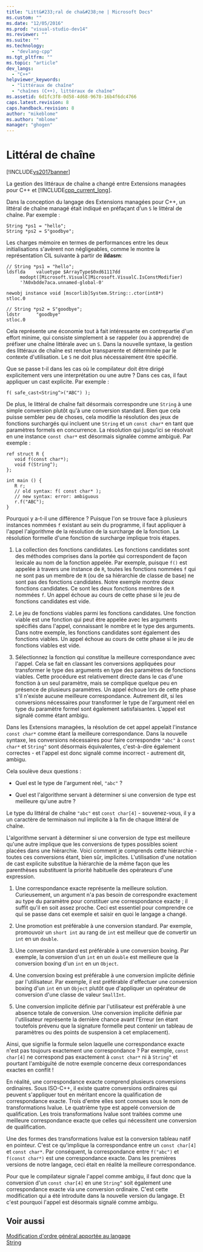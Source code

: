```yaml
---
title: "Litt&#233;ral de cha&#238;ne | Microsoft Docs"
ms.custom: ""
ms.date: "12/05/2016"
ms.prod: "visual-studio-dev14"
ms.reviewer: ""
ms.suite: ""
ms.technology: 
  - "devlang-cpp"
ms.tgt_pltfrm: ""
ms.topic: "article"
dev_langs: 
  - "C++"
helpviewer_keywords: 
  - "littéraux de chaîne"
  - "chaînes (C++), littéraux de chaîne"
ms.assetid: 6d1fc3f8-0d58-4d68-9678-16b4f6dc4766
caps.latest.revision: 8
caps.handback.revision: 8
author: "mikeblome"
ms.author: "mblome"
manager: "ghogen"
---
```

# Litt&#233;ral de cha&#238;ne
[!INCLUDE[vs2017banner](../assembler/inline/includes/vs2017banner.md)]

La gestion des littéraux de chaîne a changé entre Extensions managées pour C\+\+ et [!INCLUDE[cpp_current_long](../dotnet/includes/cpp_current_long_md.md)].  
  
 Dans la conception du langage des Extensions managées pour C\+\+, un littéral de chaîne managé était indiqué en préfaçant d'un `S` le littéral de chaîne.  Par exemple :  
  
```  
String *ps1 = "hello";  
String *ps2 = S"goodbye";  
```  
  
 Les charges mémoire en termes de performances entre les deux initialisations s'avèrent non négligeables, comme le montre la représentation CIL suivante à partir de **ildasm**:  
  
```  
// String *ps1 = "hello";  
ldsflda    valuetype $ArrayType$0xd61117dd  
     modopt([Microsoft.VisualC]Microsoft.VisualC.IsConstModifier)   
     '?A0xbdde7aca.unnamed-global-0'  
  
newobj instance void [mscorlib]System.String::.ctor(int8*)  
stloc.0  
  
// String *ps2 = S"goodbye";  
ldstr      "goodbye"  
stloc.0  
```  
  
 Cela représente une économie tout à fait intéressante en contrepartie d'un effort minime, qui consiste simplement à se rappeler \(ou à apprendre\) de préfixer une chaîne littérale avec un `S`.  Dans la nouvelle syntaxe, la gestion des littéraux de chaîne est rendue transparente et déterminée par le contexte d'utilisation.  Le `S` ne doit plus nécessairement être spécifié.  
  
 Que se passe t\-il dans les cas où le compilateur doit être dirigé explicitement vers une interprétation ou une autre ?  Dans ces cas, il faut appliquer un cast explicite.  Par exemple :  
  
```  
f( safe_cast<String^>("ABC") );  
```  
  
 De plus, le littéral de chaîne fait désormais correspondre une `String` à une simple conversion plutôt qu'à une conversion standard.  Bien que cela puisse sembler peu de choses, cela modifie la résolution des jeux de fonctions surchargés qui incluent une `String` et un `const char*` en tant que paramètres formels en concurrence.  La résolution qui jusqu'ici se résolvait en une instance `const char*` est désormais signalée comme ambiguë.  Par exemple :  
  
```  
ref struct R {  
   void f(const char*);  
   void f(String^);  
};  
  
int main () {  
   R r;  
   // old syntax: f( const char* );  
   // new syntax: error: ambiguous  
   r.f("ABC");   
}  
```  
  
 Pourquoi y a\-t\-il une différence ?  Puisque l'on se trouve face à plusieurs instances nommées `f` existant au sein du programme, il faut appliquer à l'appel l'algorithme de la résolution de la surcharge de la fonction.  La résolution formelle d'une fonction de surcharge implique trois étapes.  
  
1.  La collection des fonctions candidates.  Les fonctions candidates sont des méthodes comprises dans la portée qui correspondent de façon lexicale au nom de la fonction appelée.  Par exemple, puisque `f()` est appelée à travers une instance de `R`, toutes les fonctions nommées `f` qui ne sont pas un membre de `R` \(ou de sa hiérarchie de classe de base\) ne sont pas des fonctions candidates.  Notre exemple montre deux fonctions candidates.  Ce sont les deux fonctions membres de `R` nommées `f`.  Un appel échoue au cours de cette phase si le jeu de fonctions candidates est vide.  
  
2.  Le jeu de fonctions viables parmi les fonctions candidates.  Une fonction viable est une fonction qui peut être appelée avec les arguments spécifiés dans l'appel, connaissant le nombre et le type des arguments.  Dans notre exemple, les fonctions candidates sont également des fonctions viables.  Un appel échoue au cours de cette phase si le jeu de fonctions viables est vide.  
  
3.  Sélectionnez la fonction qui constitue la meilleure correspondance avec l'appel.  Cela se fait en classant les conversions appliquées pour transformer le type des arguments en type des paramètres de fonctions viables.  Cette procédure est relativement directe dans le cas d'une fonction à un seul paramètre, mais se complique quelque peu en présence de plusieurs paramètres.  Un appel échoue lors de cette phase s'il n'existe aucune meilleure correspondance.  Autrement dit, si les conversions nécessaires pour transformer le type de l'argument réel en type du paramètre formel sont également satisfaisantes.  L'appel est signalé comme étant ambigu.  
  
 Dans les Extensions managées, la résolution de cet appel appelait l'instance `const char*` comme étant la meilleure correspondance.  Dans la nouvelle syntaxe, les conversions nécessaires pour faire correspondre `"abc"` à `const char*` et `String^` sont désormais équivalentes, c'est\-à\-dire également correctes \- et l'appel est donc signalé comme incorrect \- autrement dit, ambigu.  
  
 Cela soulève deux questions :  
  
-   Quel est le type de l'argument réel, `"abc"` ?  
  
-   Quel est l'algorithme servant à déterminer si une conversion de type est meilleure qu'une autre ?  
  
 Le type du littéral de chaîne `"abc"` est `const char[4]` \- souvenez\-vous, il y a un caractère de terminaison nul implicite à la fin de chaque littéral de chaîne.  
  
 L'algorithme servant à déterminer si une conversion de type est meilleure qu'une autre implique que les conversions de types possibles soient placées dans une hiérarchie.  Voici comment je comprends cette hiérarchie \- toutes ces conversions étant, bien sûr, implicites.  L'utilisation d'une notation de cast explicite substitue la hiérarchie de la même façon que les parenthèses substituent la priorité habituelle des opérateurs d'une expression.  
  
1.  Une correspondance exacte représente la meilleure solution.  Curieusement, un argument n'a pas besoin de correspondre exactement au type du paramètre pour constituer une correspondance exacte ; il suffit qu'il en soit assez proche.  Ceci est essentiel pour comprendre ce qui se passe dans cet exemple et saisir en quoi le langage a changé.  
  
2.  Une promotion est préférable à une conversion standard.  Par exemple, promouvoir un `short int` au rang de `int` est meilleur que de convertir un `int` en un `double`.  
  
3.  Une conversion standard est préférable à une conversion boxing.  Par exemple, la conversion d'un `int` en un `double` est meilleure que la conversion boxing d'un `int` en un `Object`.  
  
4.  Une conversion boxing est préférable à une conversion implicite définie par l'utilisateur.  Par exemple, il est préférable d'effectuer une conversion boxing d'un `int` en un `Object` plutôt que d'appliquer un opérateur de conversion d'une classe de valeur `SmallInt`.  
  
5.  Une conversion implicite définie par l'utilisateur est préférable à une absence totale de conversion.  Une conversion implicite définie par l'utilisateur représente la dernière chance avant l'Erreur \(en étant toutefois prévenu que la signature formelle peut contenir un tableau de paramètres ou des points de suspension à cet emplacement\).  
  
 Ainsi, que signifie la formule selon laquelle une correspondance exacte n'est pas toujours exactement une correspondance ?  Par exemple, `const char[4]` ne correspond pas exactement à `const char*` ni à `String^` et pourtant l'ambiguïté de notre exemple concerne deux correspondances exactes en conflit \!  
  
 En réalité, une correspondance exacte comprend plusieurs conversions ordinaires.  Sous ISO\-C\+\+, il existe quatre conversions ordinaires qui peuvent s'appliquer tout en méritant encore la qualification de correspondance exacte.  Trois d'entre elles sont connues sous le nom de transformations lvalue.  Le quatrième type est appelé conversion de qualification.  Les trois transformations lvalue sont traitées comme une meilleure correspondance exacte que celles qui nécessitent une conversion de qualification.  
  
 Une des formes des transformations lvalue est la conversion tableau natif en pointeur.  C'est ce qu'implique la correspondance entre un `const char[4]` et `const char*`.  Par conséquent, la correspondance entre `f("abc")` et `f(const char*)` est une correspondance exacte.  Dans les premières versions de notre langage, ceci était en réalité la meilleure correspondance.  
  
 Pour que le compilateur signale l'appel comme ambigu, il faut donc que la conversion d'un `const char[4]` en une `String^` soit également une correspondance exacte via une conversion ordinaire.  C'est cette modification qui a été introduite dans la nouvelle version du langage.  Et c'est pourquoi l'appel est désormais signalé comme ambigu.  
  
## Voir aussi  
 [Modification d'ordre général apportée au langage](../dotnet/general-language-changes-cpp-cli.md)   
 [String](../windows/string-cpp-component-extensions.md)